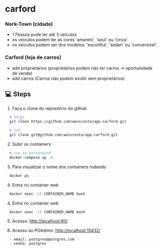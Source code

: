 # carford
### Nork-Town (cidade)
- 1 Pessoa pode ter até 3 veículos
- os veiculos podem ter as cores 'amarelo', 'azul' ou 'cinza'.
- os veiculos podem ser dos modelos: 'escotilha', 'sedan' ou 'conversível'.

### Carford (loja de carros)
- add proprietários (proprietários podem não ter carros → oportunidade de venda)
- add carros (Carros não podem existir sem proprietários)



## :computer: Steps

1. Faça o clone do repositório do github
```bash
  # https
  git clone https://github.com/wesscosta/app-carford.git

  # ssh
  git clone git@github.com:wesscosta/app-carford.git
```
2. Subir os containers
```bash
  # run in background
  docker-compose up -d
```
3. Para visualizar o nome dos containers rodando
```bash
  docker ps
```
4. Entra no container web
```bash
  docker exec -it CONTAINER_NAME bash
```
4. Entra no container web
```bash
  docker exec -it CONTAINER_NAME bash
```
5. Acesso: [http://localhost:80/](http://localhost:80)

6. Acesso ao PGAdmin: [http://localhost:15432/](http://localhost:15432)
```text
  - email: postgres@postgres.com
  - senha: postgres
```



